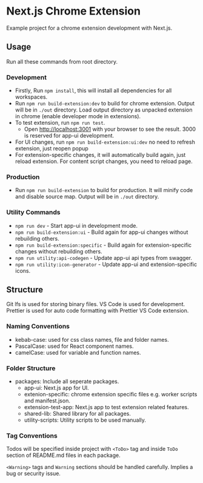 # Next.js Chrome Extension

Example project for a chrome extension development with Next.js.

## Usage

Run all these commands from root directory.

### Development

- Firstly, Run `npm install`, this will install all dependencies for all workspaces.
- Run `npm run build-extension:dev` to build for chrome extension. Output will be in `./out` directory. Load output directory as unpacked extension in chrome (enable developer mode in extensions).
- To test extension, run `npm run test`.
  - Open [http://localhost:3001](http://localhost:3001) with your browser to see the result. 3000 is reserved for app-ui development.
- For UI changes, run `npm run build-extension:ui:dev` no need to refresh extension, just reopen popup
- For extension-specific changes, it will automatically build again, just reload extension. For content script changes, you need to reload page.

### Production

- Run `npm run build-extension` to build for production. It will minify code and disable source map. Output will be in `./out` directory.

### Utility Commands

- `npm run dev` - Start app-ui in development mode.
- `npm run build-extension:ui` - Build again for app-ui changes without rebuilding others.
- `npm run build-extension:specific` - Build again for extension-specific changes without rebuilding others.
- `npm run utility:api-codegen` - Update app-ui api types from swagger.
- `npm run utility:icon-generator` - Update app-ui and extension-specific icons.

## Structure

Git lfs is used for storing binary files. VS Code is used for development. Prettier is used for auto code formatting with Prettier VS Code extension.

### Naming Conventions

- kebab-case: used for css class names, file and folder names.
- PascalCase: used for React component names.
- camelCase: used for variable and function names.

### Folder Structure

- packages: Include all seperate packages.
  - app-ui: Next.js app for UI.
  - extenion-specific: chrome extension specific files e.g. worker scripts and manifest.json.
  - extension-test-app: Next.js app to test extension related features.
  - shared-lib: Shared library for all packages.
  - utility-scripts: Utility scripts to be used manually.

### Tag Conventions

Todos will be specified inside project with `<ToDo>` tag and inside `ToDo` section of README.md files in each package.

`<Warning>` tags and `Warning` sections should be handled carefully. Implies a bug or security issue.
